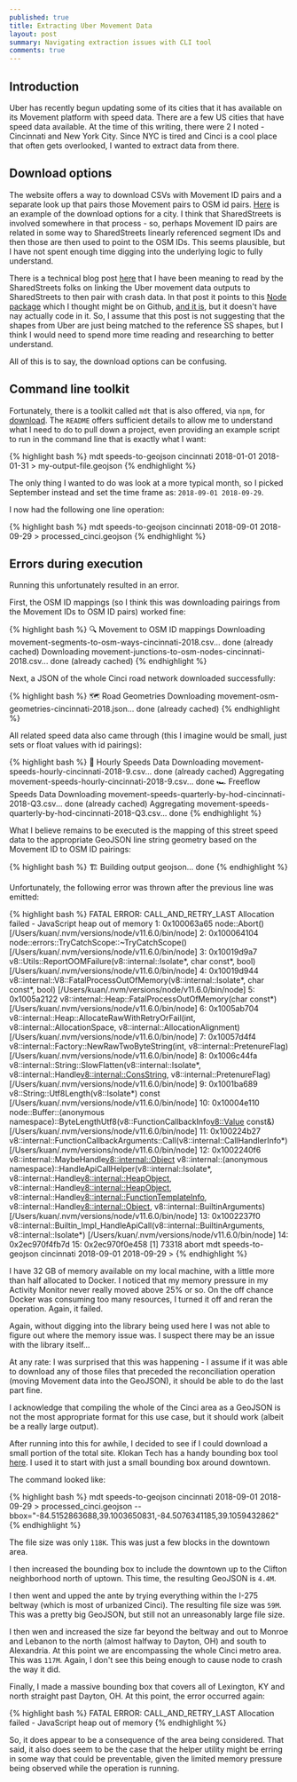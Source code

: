```yaml
---
published: true
title: Extracting Uber Movement Data
layout: post
summary: Navigating extraction issues with CLI tool
comments: true
---
```


## Introduction

Uber has recently begun updating some of its cities that it has available on its Movement platform with speed data. There are a few US cities that have speed data available. At the time of this writing, there were 2 I noted - Cincinnati and New York City. Since NYC is tired and Cinci is a cool place that often gets overlooked, I wanted to extract data from there.

## Download options

The website offers a way to download CSVs with Movement ID pairs and a separate look up that pairs those Movement pairs to OSM id pairs. [Here](https://movement.uber.com/cities/new_york/downloads/speeds?lang=en-US&tp[y]=2018&tp[q]=4) is an example of the download options for a city. I think that SharedStreets is involved somewhere in that process - so, perhaps Movement ID pairs are related in some way to SharedStreets linearly referenced segment IDs and then those are then used to point to the OSM IDs. This seems plausible, but I have not spent enough time digging into the underlying logic to fully understand.

There is a technical blog post [here](https://www.sharedstreets.io/interoperable-speed-data-using-sharedstreets/) that I have been meaning to read by the SharedStreets folks on linking the Uber movement data outputs to SharedStreets to then pair with crash data. In that post it points to this [Node package](https://www.npmjs.com/package/sharedstreets-speeds?activeTab=dependencies) which I thought might be on Github, [and it is](https://github.com/sharedstreets/sharedstreets-speeds), but it doesn't have nay actually code in it. So, I assume that this post is not suggesting that the shapes from Uber are just being matched to the reference SS shapes, but I think I would need to spend more time reading and researching to better understand.

All of this is to say, the download options can be confusing.

## Command line toolkit

Fortunately, there is a toolkit called `mdt` that is also offered, via `npm`, for [download](https://www.npmjs.com/package/movement-data-toolkit). The `README` offers sufficient details to allow me to understand what I need to do to pull down a project, even providing an example script to run in the command line that is exactly what I want:

{% highlight bash %}
mdt speeds-to-geojson cincinnati 2018-01-01 2018-01-31 > my-output-file.geojson
{% endhighlight %}


The only thing I wanted to do was look at a more typical month, so I picked September instead and set the time frame as: `2018-09-01 2018-09-29`.

I now had the following one line operation:

{% highlight bash %}
mdt speeds-to-geojson cincinnati 2018-09-01 2018-09-29 > processed_cinci.geojson
{% endhighlight %}

## Errors during execution

Running this unfortunately resulted in an error.

First, the OSM ID mappings (so I think this was downloading pairings from the Movement IDs to OSM ID pairs) worked fine:

{% highlight bash %}
🔍 Movement to OSM ID mappings
    Downloading movement-segments-to-osm-ways-cincinnati-2018.csv... done (already cached)
    Downloading movement-junctions-to-osm-nodes-cincinnati-2018.csv... done (already cached)
{% endhighlight %}

Next, a JSON of the whole Cinci road network downloaded successfully:

{% highlight bash %}
🗺  Road Geometries
    Downloading movement-osm-geometries-cincinnati-2018.json... done (already cached)
{% endhighlight %}

All related speed data also came through (this I imagine would be small, just sets or float values with id pairings):

{% highlight bash %}
🚗 Hourly Speeds Data
    Downloading movement-speeds-hourly-cincinnati-2018-9.csv... done (already cached)
    Aggregating movement-speeds-hourly-cincinnati-2018-9.csv... done
🏎  Freeflow Speeds Data
    Downloading movement-speeds-quarterly-by-hod-cincinnati-2018-Q3.csv... done (already cached)
    Aggregating movement-speeds-quarterly-by-hod-cincinnati-2018-Q3.csv... done
{% endhighlight %}

What I believe remains to be executed is the mapping of this street speed data to the appropriate GeoJSON line string geometry based on the Movement ID to OSM ID pairings:

{% highlight bash %}
🏗  Building output geojson... done
{% endhighlight %}

Unfortunately, the following error was thrown after the previous line was emitted:

{% highlight bash %}
FATAL ERROR: CALL_AND_RETRY_LAST Allocation failed - JavaScript heap out of memory
 1: 0x100063a65 node::Abort() [/Users/kuan/.nvm/versions/node/v11.6.0/bin/node]
 2: 0x100064104 node::errors::TryCatchScope::~TryCatchScope() [/Users/kuan/.nvm/versions/node/v11.6.0/bin/node]
 3: 0x10019d9a7 v8::Utils::ReportOOMFailure(v8::internal::Isolate*, char const*, bool) [/Users/kuan/.nvm/versions/node/v11.6.0/bin/node]
 4: 0x10019d944 v8::internal::V8::FatalProcessOutOfMemory(v8::internal::Isolate*, char const*, bool) [/Users/kuan/.nvm/versions/node/v11.6.0/bin/node]
 5: 0x1005a2122 v8::internal::Heap::FatalProcessOutOfMemory(char const*) [/Users/kuan/.nvm/versions/node/v11.6.0/bin/node]
 6: 0x1005ab704 v8::internal::Heap::AllocateRawWithRetryOrFail(int, v8::internal::AllocationSpace, v8::internal::AllocationAlignment) [/Users/kuan/.nvm/versions/node/v11.6.0/bin/node]
 7: 0x10057d4f4 v8::internal::Factory::NewRawTwoByteString(int, v8::internal::PretenureFlag) [/Users/kuan/.nvm/versions/node/v11.6.0/bin/node]
 8: 0x1006c44fa v8::internal::String::SlowFlatten(v8::internal::Isolate*, v8::internal::Handle<v8::internal::ConsString>, v8::internal::PretenureFlag) [/Users/kuan/.nvm/versions/node/v11.6.0/bin/node]
 9: 0x1001ba689 v8::String::Utf8Length(v8::Isolate*) const [/Users/kuan/.nvm/versions/node/v11.6.0/bin/node]
10: 0x10004e110 node::Buffer::(anonymous namespace)::ByteLengthUtf8(v8::FunctionCallbackInfo<v8::Value> const&) [/Users/kuan/.nvm/versions/node/v11.6.0/bin/node]
11: 0x100224b27 v8::internal::FunctionCallbackArguments::Call(v8::internal::CallHandlerInfo*) [/Users/kuan/.nvm/versions/node/v11.6.0/bin/node]
12: 0x1002240f6 v8::internal::MaybeHandle<v8::internal::Object> v8::internal::(anonymous namespace)::HandleApiCallHelper<false>(v8::internal::Isolate*, v8::internal::Handle<v8::internal::HeapObject>, v8::internal::Handle<v8::internal::HeapObject>, v8::internal::Handle<v8::internal::FunctionTemplateInfo>, v8::internal::Handle<v8::internal::Object>, v8::internal::BuiltinArguments) [/Users/kuan/.nvm/versions/node/v11.6.0/bin/node]
13: 0x1002237f0 v8::internal::Builtin_Impl_HandleApiCall(v8::internal::BuiltinArguments, v8::internal::Isolate*) [/Users/kuan/.nvm/versions/node/v11.6.0/bin/node]
14: 0x2ec970f4fb7d
15: 0x2ec970f0e458
[1]    73318 abort      mdt speeds-to-geojson cincinnati 2018-09-01 2018-09-29 >
{% endhighlight %}

I have 32 GB of memory available on my local machine, with a little more than half allocated to Docker. I noticed that my memory pressure in my Activity Monitor never really moved above 25% or so. On the off chance Docker was consuming too many resources, I turned it off and reran the operation. Again, it failed.

Again, without digging into the library being used here I was not able to figure out where the memory issue was. I suspect there may be an issue with the library itself...

At any rate: I was surprised that this was happening - I assume if it was able to download any of those files that preceded the reconciliation operation (moving Movement data into the GeoJSON), it should be able to do the last part fine.

I acknowledge that compiling the whole of the Cinci area as a GeoJSON is not the most appropriate format for this use case, but it should work (albeit be a really large output).

After running into this for awhile, I decided to see if I could download a small portion of the total site. Klokan Tech has a handy bounding box tool [here](https://boundingbox.klokantech.com/). I used it to start with just a small bounding box around downtown.

The command looked like:

{% highlight bash %}
mdt speeds-to-geojson cincinnati 2018-09-01 2018-09-29 > processed_cinci.geojson --bbox="-84.5152863688,39.1003650831,-84.5076341185,39.1059432862"
{% endhighlight %}

The file size was only `118K`. This was just a few blocks in the downtown area.

I then increased the bounding box to include the downtown up to the Clifton neighborhood north of uptown. This time, the resulting GeoJSON is `4.4M`.

I then went and upped the ante by trying everything within the I-275 beltway (which is most of urbanized Cinci). The resulting file size was `59M`. This was a pretty big GeoJSON, but still not an unreasonably large file size.

I then wen and increased the size far beyond the beltway and out to Monroe and Lebanon to the north (almost halfway to Dayton, OH) and south to Alexandria. At this point we are encompassing the whole Cinci metro area. This was `117M`. Again, I don't see this being enough to cause node to crash the way it did.

Finally, I made a massive bounding box that covers all of Lexington, KY and north straight past Dayton, OH. At this point, the error occurred again:

{% highlight bash %}
FATAL ERROR: CALL_AND_RETRY_LAST Allocation failed - JavaScript heap out of memory
{% endhighlight %}

So, it does appear to be a consequence of the area being considered. That said, it also does seem to be the case that the helper utility might be erring in some way that could be preventable, given the limited memory pressure being observed while the operation is running.